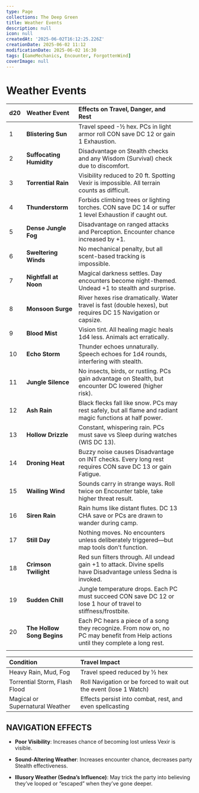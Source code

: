 ```yaml
---
type: Page
collections: The Deep Green
title: Weather Events
description: null
icon: null
createdAt: '2025-06-02T16:12:25.226Z'
creationDate: 2025-06-02 11:12
modificationDate: 2025-06-02 16:30
tags: [GameMechanics, Encounter, ForgottenWind]
coverImage: null
---
```


# Weather Events

| d20 | Weather Event              | Effects on Travel, Danger, and Rest                                                                                               |    |    |
| :-- | :------------------------- | :-------------------------------------------------------------------------------------------------------------------------------- | :- | :- |
| 1   | **Blistering Sun**         | Travel speed -½ hex. PCs in light armor roll CON save DC 12 or gain 1 Exhaustion.                                                 |    |    |
| 2   | **Suffocating Humidity**   | Disadvantage on Stealth checks and any Wisdom (Survival) check due to discomfort.                                                 |    |    |
| 3   | **Torrential Rain**        | Visibility reduced to 20 ft. Spotting Vexir is impossible. All terrain counts as difficult.                                       |    |    |
| 4   | **Thunderstorm**           | Forbids climbing trees or lighting torches. CON save DC 14 or suffer 1 level Exhaustion if caught out.                            |    |    |
| 5   | **Dense Jungle Fog**       | Disadvantage on ranged attacks and Perception. Encounter chance increased by +1.                                                  |    |    |
| 6   | **Sweltering Winds**       | No mechanical penalty, but all scent-based tracking is impossible.                                                                |    |    |
| 7   | **Nightfall at Noon**      | Magical darkness settles. Day encounters become night-themed. Undead +1 to stealth and surprise.                                  |    |    |
| 8   | **Monsoon Surge**          | River hexes rise dramatically. Water travel is fast (double hexes), but requires DC 15 Navigation or capsize.                     |    |    |
| 9   | **Blood Mist**             | Vision tint. All healing magic heals 1d4 less. Animals act erratically.                                                           |    |    |
| 10  | **Echo Storm**             | Thunder echoes unnaturally. Speech echoes for 1d4 rounds, interfering with stealth.                                               |    |    |
| 11  | **Jungle Silence**         | No insects, birds, or rustling. PCs gain advantage on Stealth, but encounter DC lowered (higher risk).                            |    |    |
| 12  | **Ash Rain**               | Black flecks fall like snow. PCs may rest safely, but all flame and radiant magic functions at half power.                        |    |    |
| 13  | **Hollow Drizzle**         | Constant, whispering rain. PCs must save vs Sleep during watches (WIS DC 13).                                                     |    |    |
| 14  | **Droning Heat**           | Buzzy noise causes Disadvantage on INT checks. Every long rest requires CON save DC 13 or gain Fatigue.                           |    |    |
| 15  | **Wailing Wind**           | Sounds carry in strange ways. Roll twice on Encounter table, take higher threat result.                                           |    |    |
| 16  | **Siren Rain**             | Rain hums like distant flutes. DC 13 CHA save or PCs are drawn to wander during camp.                                             |    |    |
| 17  | **Still Day**              | Nothing moves. No encounters unless deliberately triggered—but map tools don’t function.                                          |    |    |
| 18  | **Crimson Twilight**       | Red sun filters through. All undead gain +1 to attack. Divine spells have Disadvantage unless Sedna is invoked.                   |    |    |
| 19  | **Sudden Chill**           | Jungle temperature drops. Each PC must succeed CON save DC 12 or lose 1 hour of travel to stiffness/frostbite.                    |    |    |
| 20  | **The Hollow Song Begins** | Each PC hears a piece of a song they recognize. From now on, no PC may benefit from Help actions until they complete a long rest. |    |    |
|     |                            |                                                                                                                                   |    |    |

| Condition                       | Travel Impact                                                     |
| :------------------------------ | :---------------------------------------------------------------- |
| Heavy Rain, Mud, Fog            | Travel speed reduced by ½ hex                                     |
| Torrential Storm, Flash Flood   | Roll Navigation or be forced to wait out the event (lose 1 Watch) |
| Magical or Supernatural Weather | Effects persist into combat, rest, and even spellcasting          |

## NAVIGATION EFFECTS

- **Poor Visibility**: Increases chance of becoming lost unless Vexir is visible.

- **Sound-Altering Weather**: Increases encounter chance, decreases party Stealth effectiveness.

- **Illusory Weather (Sedna’s Influence)**: May trick the party into believing they’ve looped or “escaped” when they’ve gone deeper.

